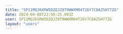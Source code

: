 ```yaml
---
title: "SP11MQJ6XRW5DZQJZ8T9WWXM04T26Y7C8AZSH77ZG"
date: 2024-04-08T22:58:25.093Z
user: SP11MQJ6XRW5DZQJZ8T9WWXM04T26Y7C8AZSH77ZG
layout: "users"
---
```

    